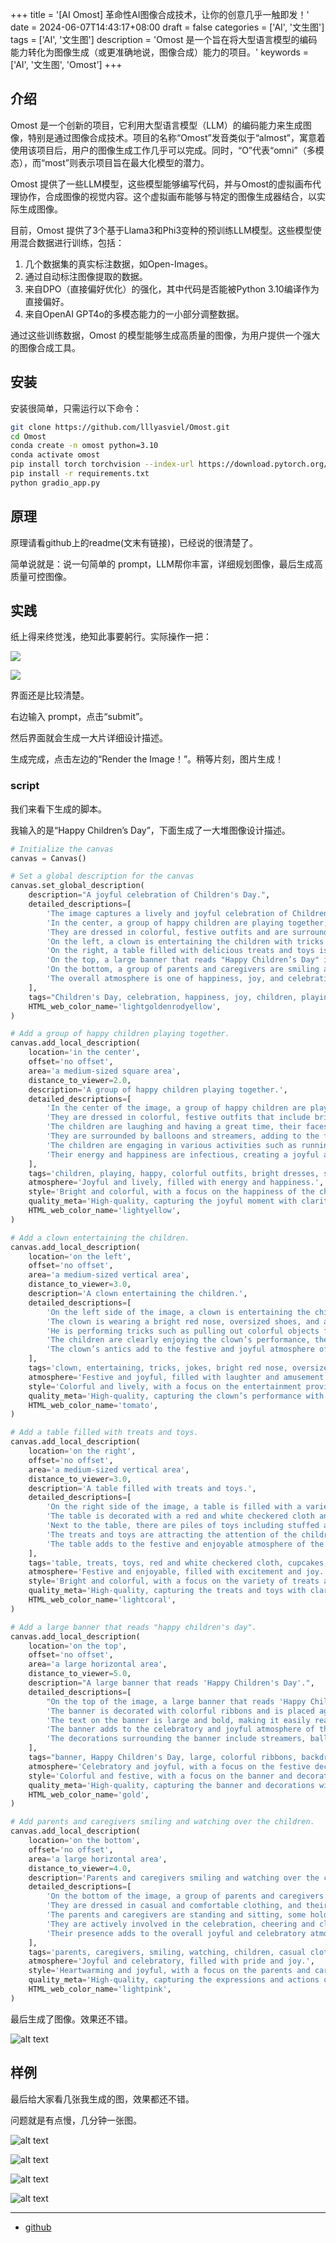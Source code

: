 +++
title = '[AI Omost] 革命性AI图像合成技术，让你的创意几乎一触即发！'
date = 2024-06-07T14:43:17+08:00
draft = false
categories = ['AI', '文生图']
tags = ['AI', '文生图']
description = 'Omost 是一个旨在将大型语言模型的编码能力转化为图像生成（或更准确地说，图像合成）能力的项目。'
keywords = ['AI', '文生图', 'Omost']
+++

## 介绍
Omost 是一个创新的项目，它利用大型语言模型（LLM）的编码能力来生成图像，特别是通过图像合成技术。项目的名称“Omost”发音类似于“almost”，寓意着使用该项目后，用户的图像生成工作几乎可以完成。同时，“O”代表“omni”（多模态），而“most”则表示项目旨在最大化模型的潜力。

Omost 提供了一些LLM模型，这些模型能够编写代码，并与Omost的虚拟画布代理协作，合成图像的视觉内容。这个虚拟画布能够与特定的图像生成器结合，以实际生成图像。

目前，Omost 提供了3个基于Llama3和Phi3变种的预训练LLM模型。这些模型使用混合数据进行训练，包括：

1. 几个数据集的真实标注数据，如Open-Images。
2. 通过自动标注图像提取的数据。
3. 来自DPO（直接偏好优化）的强化，其中代码是否能被Python 3.10编译作为直接偏好。
4. 来自OpenAI GPT4o的多模态能力的一小部分调整数据。

通过这些训练数据，Omost 的模型能够生成高质量的图像，为用户提供一个强大的图像合成工具。

## 安装
安装很简单，只需运行以下命令：

```bash
git clone https://github.com/lllyasviel/Omost.git
cd Omost
conda create -n omost python=3.10
conda activate omost
pip install torch torchvision --index-url https://download.pytorch.org/whl/cu121
pip install -r requirements.txt
python gradio_app.py
```

## 原理
原理请看github上的readme(文末有链接)，已经说的很清楚了。

简单说就是：说一句简单的 prompt，LLM帮你丰富，详细规划图像，最后生成高质量可控图像。

## 实践
纸上得来终觉浅，绝知此事要躬行。实际操作一把：

![](ui-1.jpg)

![](ui-2.jpg)

界面还是比较清楚。

右边输入 prompt，点击“submit”。

然后界面就会生成一大片详细设计描述。

生成完成，点击左边的“Render the Image！”。稍等片刻，图片生成！

### script

我们来看下生成的脚本。

我输入的是“Happy Children’s Day”，下面生成了一大堆图像设计描述。

```python
# Initialize the canvas
canvas = Canvas()

# Set a global description for the canvas
canvas.set_global_description(
    description="A joyful celebration of Children's Day.",
    detailed_descriptions=[
        'The image captures a lively and joyful celebration of Children’s Day.',
        'In the center, a group of happy children are playing together, laughing and having a great time.',
        'They are dressed in colorful, festive outfits and are surrounded by balloons and streamers.',
        'On the left, a clown is entertaining the children with tricks and jokes, adding to the festive atmosphere.',
        'On the right, a table filled with delicious treats and toys is attracting the attention of the children.',
        'On the top, a large banner that reads "Happy Children’s Day" is displayed, accompanied by colorful decorations.',
        'On the bottom, a group of parents and caregivers are smiling and watching over the children, enjoying the joyous moment.',
        'The overall atmosphere is one of happiness, joy, and celebration, with bright colors and lively energy filling the scene.',
    ],
    tags="Children's Day, celebration, happiness, joy, children, playing, laughing, festive outfits, balloons, streamers, clown, tricks, jokes, treats, toys, banner, decorations, parents, caregivers, smiling, watching, bright colors, lively energy",
    HTML_web_color_name='lightgoldenrodyellow',
)

# Add a group of happy children playing together.
canvas.add_local_description(
    location='in the center',
    offset='no offset',
    area='a medium-sized square area',
    distance_to_viewer=2.0,
    description='A group of happy children playing together.',
    detailed_descriptions=[
        'In the center of the image, a group of happy children are playing together.',
        'They are dressed in colorful, festive outfits that include bright dresses, shirts, and shorts.',
        'The children are laughing and having a great time, their faces filled with joy and excitement.',
        'They are surrounded by balloons and streamers, adding to the festive atmosphere.',
        'The children are engaging in various activities such as running, chasing each other, and playing games.',
        'Their energy and happiness are infectious, creating a joyful and lively scene.',
    ],
    tags='children, playing, happy, colorful outfits, bright dresses, shirts, shorts, laughing, joy, excitement, balloons, streamers, running, chasing, playing games, energy, happiness',
    atmosphere='Joyful and lively, filled with energy and happiness.',
    style='Bright and colorful, with a focus on the happiness of the children.',
    quality_meta='High-quality, capturing the joyful moment with clarity and detail.',
    HTML_web_color_name='lightyellow',
)

# Add a clown entertaining the children.
canvas.add_local_description(
    location='on the left',
    offset='no offset',
    area='a medium-sized vertical area',
    distance_to_viewer=3.0,
    description='A clown entertaining the children.',
    detailed_descriptions=[
        'On the left side of the image, a clown is entertaining the children with tricks and jokes.',
        'The clown is wearing a bright red nose, oversized shoes, and a colorful costume with large buttons and stripes.',
        'He is performing tricks such as pulling out colorful objects from a hat and making silly jokes to make the children laugh.',
        'The children are clearly enjoying the clown’s performance, their faces lit up with joy and amusement.',
        'The clown’s antics add to the festive and joyful atmosphere of the celebration.',
    ],
    tags='clown, entertaining, tricks, jokes, bright red nose, oversized shoes, colorful costume, large buttons, stripes, performing tricks, pulling out objects, making jokes, children laughing, joy, amusement, festive, joyful atmosphere',
    atmosphere='Festive and joyful, filled with laughter and amusement.',
    style='Colorful and lively, with a focus on the entertainment provided by the clown.',
    quality_meta='High-quality, capturing the clown’s performance with clarity and detail.',
    HTML_web_color_name='tomato',
)

# Add a table filled with treats and toys.
canvas.add_local_description(
    location='on the right',
    offset='no offset',
    area='a medium-sized vertical area',
    distance_to_viewer=3.0,
    description='A table filled with treats and toys.',
    detailed_descriptions=[
        'On the right side of the image, a table is filled with a variety of delicious treats and colorful toys.',
        'The table is decorated with a red and white checkered cloth and is laden with goodies such as cupcakes, candies, and fruit.',
        'Next to the table, there are piles of toys including stuffed animals, building blocks, and small cars.',
        'The treats and toys are attracting the attention of the children, who are excitedly gathering around the table to explore and enjoy the offerings.',
        'The table adds to the festive and enjoyable atmosphere of the celebration.',
    ],
    tags='table, treats, toys, red and white checkered cloth, cupcakes, candies, fruit, stuffed animals, building blocks, small cars, attention of children, excited, exploring, enjoying, festive, enjoyable atmosphere',
    atmosphere='Festive and enjoyable, filled with excitement and joy.',
    style='Bright and colorful, with a focus on the variety of treats and toys.',
    quality_meta='High-quality, capturing the treats and toys with clarity and detail.',
    HTML_web_color_name='lightcoral',
)

# Add a large banner that reads "happy children's day".
canvas.add_local_description(
    location='on the top',
    offset='no offset',
    area='a large horizontal area',
    distance_to_viewer=5.0,
    description="A large banner that reads 'Happy Children's Day'.",
    detailed_descriptions=[
        "On the top of the image, a large banner that reads 'Happy Children's Day' is displayed.",
        'The banner is decorated with colorful ribbons and is placed against a backdrop of festive decorations.',
        'The text on the banner is large and bold, making it easily readable.',
        'The banner adds to the celebratory and joyful atmosphere of the scene, serving as a focal point that draws attention.',
        'The decorations surrounding the banner include streamers, balloons, and other festive elements that enhance the overall celebratory feel of the image.',
    ],
    tags="banner, Happy Children's Day, large, colorful ribbons, backdrop, festive decorations, text, bold, readable, celebratory, joyful atmosphere, focal point, streamers, balloons, festive elements, overall celebratory feel",
    atmosphere='Celebratory and joyful, with a focus on the festive decorations.',
    style='Colorful and festive, with a focus on the banner and decorations.',
    quality_meta='High-quality, capturing the banner and decorations with clarity and detail.',
    HTML_web_color_name='gold',
)

# Add parents and caregivers smiling and watching over the children.
canvas.add_local_description(
    location='on the bottom',
    offset='no offset',
    area='a large horizontal area',
    distance_to_viewer=4.0,
    description='Parents and caregivers smiling and watching over the children.',
    detailed_descriptions=[
        'On the bottom of the image, a group of parents and caregivers are smiling and watching over the children.',
        'They are dressed in casual and comfortable clothing, and their expressions are filled with joy and pride as they watch their children having fun.',
        'The parents and caregivers are standing and sitting, some holding cameras to capture the special moment.',
        'They are actively involved in the celebration, cheering and clapping along with the children.',
        'Their presence adds to the overall joyful and celebratory atmosphere, making the scene feel complete and heartwarming.',
    ],
    tags='parents, caregivers, smiling, watching, children, casual clothing, comfortable clothing, joy, pride, having fun, standing, sitting, holding cameras, capturing moment, actively involved, cheering, clapping, overall joyful atmosphere, celebratory, heartwarming',
    atmosphere='Joyful and celebratory, filled with pride and joy.',
    style='Heartwarming and joyful, with a focus on the parents and caregivers.',
    quality_meta='High-quality, capturing the expressions and actions of the parents and caregivers with clarity and detail.',
    HTML_web_color_name='lightpink',
)
```

最后生成了图像。效果还不错。

![alt text](happy-children-day.png)

## 样例

最后给大家看几张我生成的图，效果都还不错。

问题就是有点慢，几分钟一张图。

![alt text](<ragged man.png>)

![alt text](girl.png)

![alt text](tiger.png)

![alt text](chibifu.png)

---

- [github](https://github.com/lllyasviel/Omost)
<!-- - [博客 - 从零开始学AI](...) -->
<!-- - [Blog - Learn AI from scratch](...) -->
<!-- - [公众号 - 从零开始学AI](...) -->
<!-- - [CSDN - 从零开始学AI](...) -->
<!-- - [掘金 - 从零开始学AI](...) -->
<!-- - [知乎 - 从零开始学AI](...) -->
<!-- - [阿里云 - 从零开始学AI](...) -->
<!-- - [腾讯云 - 从零开始学AI](...) -->
